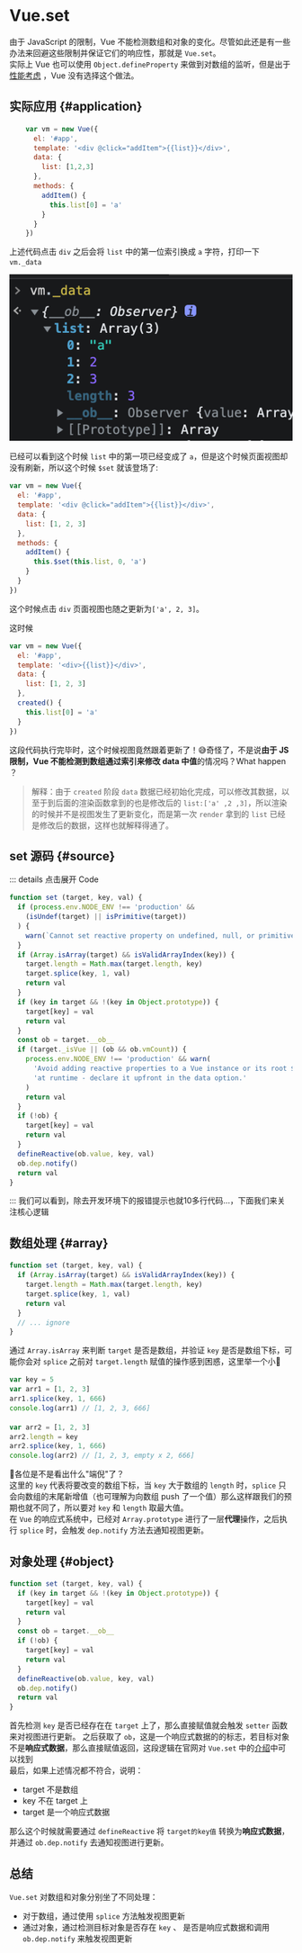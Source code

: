 # Vue.set
由于 JavaScript 的限制，Vue 不能检测数组和对象的变化。尽管如此还是有一些办法来回避这些限制并保证它们的响应性，那就是 `Vue.set`。  
实际上 Vue 也可以使用 `Object.defineProperty` 来做到对数组的监听，但是出于[性能考虑](https://github.com/vuejs/vue/issues/8562) ，Vue 没有选择这个做法。  

## 实际应用  {#application}
```javascript
    var vm = new Vue({
      el: '#app',
      template: '<div @click="addItem">{{list}}</div>',
      data: {
        list: [1,2,3]
      },
      methods: {
        addItem() {
          this.list[0] = 'a'
        }
      }
    })
```
上述代码点击 `div` 之后会将 `list` 中的第一位索引换成 `a` 字符，打印一下 `vm._data` 

![img](/img/vuesetimg.png)

已经可以看到这个时候 `list` 中的第一项已经变成了 `a`，但是这个时候页面视图却没有刷新，所以这个时候 `$set` 就该登场了:

```javascript
var vm = new Vue({
  el: '#app',
  template: '<div @click="addItem">{{list}}</div>',
  data: {
    list: [1, 2, 3]
  },
  methods: {
    addItem() {
      this.$set(this.list, 0, 'a')
    }
  }
})
```
这个时候点击 `div` 页面视图也随之更新为`['a', 2, 3]`。  

这时候
```javascript
var vm = new Vue({
  el: '#app',
  template: '<div>{{list}}</div>',
  data: {
    list: [1, 2, 3]
  },
  created() {
    this.list[0] = 'a'
  }
})
```

这段代码执行完毕时，这个时候视图竟然跟着更新了！😅奇怪了，不是说**由于 JS 限制，Vue 不能检测到数组通过索引来修改 data 中值**的情况吗？What happen ？  
> 解释：由于 `created` 阶段 `data` 数据已经初始化完成，可以修改其数据，以至于到后面的渲染函数拿到的也是修改后的 `list:['a' ,2 ,3]`，所以渲染的时候并不是视图发生了更新变化，而是第一次 `render` 拿到的 `list` 已经是修改后的数据，这样也就解释得通了。  
  
## set 源码 {#source}
::: details 点击展开 Code
```js
function set (target, key, val) {
  if (process.env.NODE_ENV !== 'production' &&
    (isUndef(target) || isPrimitive(target))
  ) {
    warn(`Cannot set reactive property on undefined, null, or primitive value: ${target}`)
  }
  if (Array.isArray(target) && isValidArrayIndex(key)) {
    target.length = Math.max(target.length, key)
    target.splice(key, 1, val)
    return val
  }
  if (key in target && !(key in Object.prototype)) {
    target[key] = val
    return val
  }
  const ob = target.__ob__
  if (target._isVue || (ob && ob.vmCount)) {
    process.env.NODE_ENV !== 'production' && warn(
      'Avoid adding reactive properties to a Vue instance or its root $data ' +
      'at runtime - declare it upfront in the data option.'
    )
    return val
  }
  if (!ob) {
    target[key] = val
    return val
  }
  defineReactive(ob.value, key, val)
  ob.dep.notify()
  return val
}
```
:::
我们可以看到，除去开发环境下的报错提示也就10多行代码...，下面我们来关注核心逻辑  
## 数组处理 {#array}

```js
function set (target, key, val) {
  if (Array.isArray(target) && isValidArrayIndex(key)) {
    target.length = Math.max(target.length, key)
    target.splice(key, 1, val)
    return val
  }
  // ... ignore
}
```
通过 `Array.isArray` 来判断 `target` 是否是数组，并验证 `key` 是否是数组下标，可能你会对 `splice` 之前对 `target.length` 赋值的操作感到困惑，这里举一个小🌰  
```js
var key = 5
var arr1 = [1, 2, 3]
arr1.splice(key, 1, 666)
console.log(arr1) // [1, 2, 3, 666]

var arr2 = [1, 2, 3]
arr2.length = key
arr2.splice(key, 1, 666)
console.log(arr2) // [1, 2, 3, empty x 2, 666]
```
🧐各位是不是看出什么"端倪"了？  
这里的 `key` 代表将要改变的数组下标，当 `key` 大于数组的 `length` 时，`splice` 只会向数组的末尾新增值（也可理解为向数组 push 了一个值）那么这样跟我们的预期也就不同了，所以要对 `key` 和 `length` 取最大值。  
在 `Vue` 的响应式系统中，已经对 `Array.prototype` 进行了一层**代理**操作，之后执行 `splice` 时，会触发 `dep.notify` 方法去通知视图更新。
## 对象处理 {#object}
```js {6}
function set (target, key, val) {
  if (key in target && !(key in Object.prototype)) {
    target[key] = val
    return val
  }
  const ob = target.__ob__
  if (!ob) {
    target[key] = val
    return val
  }
  defineReactive(ob.value, key, val)
  ob.dep.notify()
  return val
}
```
首先检测 `key` 是否已经存在在 `target` 上了，那么直接赋值就会触发 `setter` 函数来对视图进行更新。 
之后获取了 `ob`，这是一个响应式数据的的标志，若目标对象不是**响应式数据**，那么直接赋值返回，这段逻辑在官网对 `Vue.set` 中的[介绍](https://v2.cn.vuejs.org/v2/api/#Vue-set)中可以找到  
最后，如果上述情况都不符合，说明：
- target 不是数组
- key 不在 target 上
- target 是一个响应式数据  


那么这个时候就需要通过 `defineReactive` 将 `target的key值` 转换为**响应式数据**，并通过 `ob.dep.notify` 去通知视图进行更新。

## 总结
`Vue.set` 对数组和对象分别坐了不同处理：
- 对于数组，通过使用 `splice` 方法触发视图更新
- 通过对象，通过检测目标对象是否存在 `key` 、 是否是响应式数据和调用 `ob.dep.notify` 来触发视图更新  
<TheEnd />